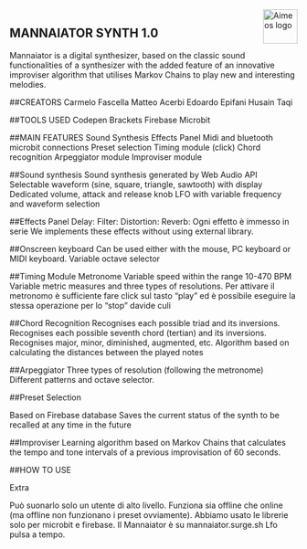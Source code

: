 <a href="https://aimeos.org/">
    <img src="https://aimeos.org/fileadmin/template/icons/logo.png" alt="Aimeos logo" title="Aimeos" align="right" height="60" />
</a>


## MANNAIATOR SYNTH 1.0
Mannaiator is a digital synthesizer, based on the classic sound functionalities of a synthesizer with the added feature of an innovative improviser algorithm that utilises Markov Chains to play new and interesting melodies.

##CREATORS
Carmelo Fascella
Matteo Acerbi
Edoardo Epifani
Husain Taqi

##TOOLS USED
Codepen
Brackets
Firebase
Microbit

##MAIN FEATURES
Sound Synthesis
Effects Panel
Midi and bluetooth microbit connections
Preset selection
Timing module (click)
Chord recognition
Arpeggiator module
Improviser module


##Sound synthesis
Sound synthesis generated by Web Audio API Selectable waveform (sine, square, triangle, sawtooth) with display Dedicated volume, attack and release knob LFO with variable frequency and waveform selection

##Effects Panel
Delay:
Filter:
Distortion:
Reverb:
Ogni effetto è immesso in serie
We implements these effects without using external library.



##Onscreen keyboard
Can be used either with the mouse, PC keyboard or MIDI keyboard. Variable octave selector


##Timing Module
Metronome Variable speed within the range 10-470 BPM Variable metric measures and three types of resolutions. Per attivare il metronomo è sufficiente fare click sul tasto “play” ed è possibile eseguire la stessa operazione per lo “stop”  davide culi



##Chord Recognition
Recognises each possible triad and its inversions. Recognises each possible seventh chord (tertian) and its inversions. Recognises major, minor, diminished, augmented, etc. Algorithm based on calculating the distances between the played notes


##Arpeggiator
Three types of resolution (following the metronome) Different patterns and octave selector.


##Preset Selection

Based on Firebase database Saves the current status of the synth to be recalled at any time in the future


##Improviser
Learning algorithm based on Markov Chains that calculates the tempo and tone intervals of a previous improvisation of 60 seconds.


##HOW TO USE
















Extra

Può suonarlo solo un utente di alto livello.
Funziona sia offline che online (ma offline non funzionano i preset ovviamente).
Abbiamo usato le librerie solo per microbit e firebase.
Il Mannaiator è su mannaiator.surge.sh
Lfo pulsa a tempo.
